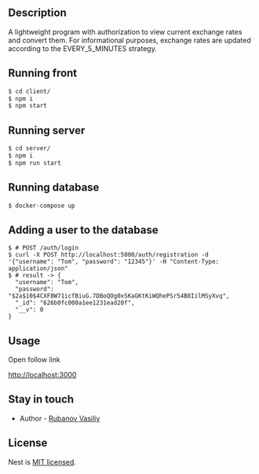## Description

A lightweight program with authorization to view current exchange rates and convert them.
For informational purposes, exchange rates are updated according to the EVERY_5_MINUTES strategy.

## Running front

```bash
$ cd client/
$ npm i
$ npm start
```

## Running server

```bash
$ cd server/
$ npm i
$ npm run start
```

## Running database

```bash
$ docker-compose up
```

## Adding a user to the database

```
$ # POST /auth/login
$ curl -X POST http://localhost:5000/auth/registration -d '{"username": "Tom", "password": "12345"}' -H "Content-Type: application/json"
$ # result -> {
  "username": "Tom",
  "password": "$2a$10$4CXF8W71icfBiuG.7DBoQOg0xSKaGKtKiWQhePSr54B8IilMSyXvq",
  "_id": "626b0fc000a1ee1231ead20f",
  "__v": 0
}
```

## Usage

Open follow link

[http://localhost:3000](http://localhost:3000)

## Stay in touch

- Author - [Rubanov Vasiliy](https://github.com/RubanovVasiliy)

## License

Nest is [MIT licensed](LICENSE).
